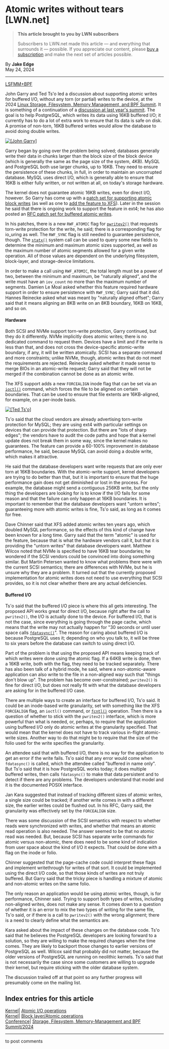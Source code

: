 # Atomic writes without tears [LWN.net]

> **This article brought to you by LWN subscribers**
> 
> Subscribers to LWN.net made this article — and everything that surrounds it — possible. If you appreciate our content, please [buy a subscription](/Promo/nst-nag3/subscribe) and make the next set of articles possible. 

By **Jake Edge**  
May 24, 2024 

* * *

[LSFMM+BPF](/Articles/lsfmmbpf2024/)

John Garry and Ted Ts'o led a discussion about supporting atomic writes for buffered I/O, without any torn (or partial) writes to the device, at the 2024 [Linux Storage, Filesystem, Memory Management, and BPF Summit](https://events.linuxfoundation.org/lsfmmbpf/). It is something of a continuation of a [discussion at last year's summit](/Articles/933015/). The goal is to help PostgreSQL, which writes its data using 16KB buffered I/O; it currently has to do a lot of extra work to ensure that its data is safe on disk. A promise of non-torn, 16KB buffered writes would allow the database to avoid doing double writes. 

[ ![\[John Garry\]](https://static.lwn.net/images/2024/lsfmb-garry-sm.png) ](/Articles/974952/)

Garry began by going over the problem being solved; databases generally write their data in chunks larger than the block size of the block device (which is generally the same as the page size of the system, 4KB). MySQL and PostgreSQL both use larger chunks, up to 16KB. They need to ensure the persistence of these chunks, in full, in order to maintain an uncorrupted database. MySQL uses direct I/O, which is generally able to ensure that 16KB is either fully written, or not written at all, on today's storage hardware. 

The kernel does not guarantee atomic 16KB writes, even for direct I/O, however. So Garry has come up with a [patch set for supporting atomic block writes](/ml/linux-kernel/20240326133813.3224593-1-john.g.garry@oracle.com/) (as well as one to [add the feature to XFS](/ml/linux-kernel/20240429174746.2132161-1-john.g.garry@oracle.com/)). Later in the session he said that there is ongoing work to support the feature in ext4; he has also posted an [RFC patch set for buffered atomic writes](/ml/linux-kernel/20240422143923.3927601-1-john.g.garry%40oracle.com/). 

In his patches, there is a new `RWF_ATOMIC` flag for [`pwritev2()`](https://man7.org/linux/man-pages/man2/writev.2.html) that requests torn-write protection for the write, he said; there is a corresponding flag for io_uring as well. The `RWF_SYNC` flag is still needed to guarantee persistence, though. The [`statx()`](https://man7.org/linux/man-pages/man2/statx.2.html) system call can be used to query some new fields to determine the minimum and maximum atomic sizes supported, as well as the maximum number of atomic segments allowed for a given write operation. All of those values are dependent on the underlying filesystem, block-layer, and storage-device limitations. 

In order to make a call using `RWF_ATOMIC`, the total length must be a power of two, between the minimum and maximum, be "naturally aligned", and the write must have an `iov_count` no more than the maximum number of segments. Damien Le Moal asked whether this feature required hardware support in order to ensure persistence with `RWF_SYNC`; Garry said that it did. Hannes Reinecke asked what was meant by "naturally aligned offset"; Garry said that it means aligning an 8KB write on an 8KB boundary, 16KB on 16KB, and so on. 

#### Hardware

Both SCSI and NVMe support torn-write protection, Garry continued, but they do it differently. NVMe implicitly does atomic writes; there is no dedicated command to request them. Devices have a limit and if the write is less than that, and does not cross the device-specific atomic-write boundary, if any, it will be written atomically. SCSI has a separate command and more constraints; unlike NVMe, though, atomic writes that do not meet the requirements are rejected. Reinecke asked whether it made sense to merge BIOs in an atomic-write request; Garry said that they will not be merged if the combination cannot be done as an atomic write. 

The XFS support adds a new `FORCEALIGN` inode flag that can be set via an [`ioctl()`](https://man7.org/linux/man-pages/man2/ioctl.2.html) command, which forces the file to be aligned on certain boundaries. That can be used to ensure that file extents are 16KB-aligned, for example, on a per-inode basis. 

[ ![\[Ted Ts'o\]](https://static.lwn.net/images/2024/lsfmb-tso-sm.png) ](/Articles/974953/)

Ts'o said that the cloud vendors are already advertising torn-write protection for MySQL; they are using ext4 with particular settings on devices that can provide that protection. But there are "lots of sharp edges"; the vendors have to audit the code paths and hope that a kernel update does not break them in some way, since the kernel makes no guarantees. The feature can provide a 60-100% improvement in database performance, he said, because MySQL can avoid doing a double write, which makes it attractive. 

He said that the database developers want write requests that are only ever torn at 16KB boundaries. With the atomic-write support, kernel developers are trying to do better than that, but it is important to ensure that the huge performance gain does not get diminished or lost in the process. For example, the database might send a contiguous 256KB write, but the only thing the developers are looking for is to know if the I/O fails for some reason and that the failure can only happen at 16KB boundaries. It is important to remember that the database developers want "untorn writes"; guaranteeing more with atomic writes is fine, Ts'o said, as long as it comes for free. 

Dave Chinner said that XFS added atomic writes ten years ago, which doubled MySQL performance, so the effects of this kind of change have been known for a long time. Garry said that the term "atomic" is used for the feature, because that is what the hardware vendors call it, but that it is providing the "untorn writes" that database developers want. Matthew Wilcox noted that NVMe is specified to have 16KB tear boundaries; he wondered if the SCSI vendors could be convinced into doing something similar. But Martin Petersen wanted to know what problems there were with the current SCSI semantics; there are differences with NVMe, but he is unsure why they are a problem. It turned out that the currently proposed implementation for atomic writes does not need to use everything that SCSI provides, so it is not clear whether there are any actual deficiencies. 

#### Buffered I/O

Ts'o said that the buffered I/O piece is where this all gets interesting. The proposed API works great for direct I/O, because right after the call to `pwritev2()`, the I/O is actually done to the device. For buffered I/O, that is not the case, since everything is going through the page cache, which means that the write may not actually happen for "30 seconds or until user space calls [`fdatasync()`](https://man7.org/linux/man-pages/man3/fdatasync.3p.html)". The reason for caring about buffered I/O is because PostgreSQL uses it; depending on who you talk to, it will be three to six years before the database can switch to using direct I/O. 

Part of the problem is that using the proposed API means keeping track of which writes were done using the atomic flag. If a 64KB write is done, then a 16KB write, both with the flag, they need to be tracked separately. There has also been talk of a hybrid mode, he said, where a non-atomic-aware application can also write to the file in a non-aligned way such that "things don't blow up". The problem has become over-constrained; `pwritev2()` is fine for direct I/O, but does not really fit with what the database developers are asking for in the buffered I/O case. 

There are multiple ways to create an interface for buffered I/O, Ts'o said. It could be an inode-based write granularity, set with something like the XFS `FORCEALIGN` flag, an `ioctl()` command, or [`fcntl()`](https://man7.org/linux/man-pages/man2/fcntl.2.html) operation. Then there is a question of whether to stick with the `pwritev2()` interface, which is more powerful than what is needed, or, perhaps, to require that the application using buffered I/O only do atomic writes at the granularity specified. That would mean that the kernel does not have to track various in-flight atomic-write sizes. Another way to do that might be to require that the size of the folio used for the write specifies the granularity. 

An attendee said that with buffered I/O, there is no way for the application to get an error if the write fails. Ts'o said that any error would come when `fdatasync()` is called, which the attendee called "buffered in name only". But Ts'o said that it is how PostgreSQL works today; it does multiple buffered writes, then calls `fdatasync()` to make that data persistent and to detect if there are any problems. The developers understand that model and it is the documented POSIX interface. 

Jan Kara suggested that instead of tracking different sizes of atomic writes, a single size could be tracked; if another write comes in with a different size, the earlier writes could be flushed out. In his RFC, Garry said, the granularity was effectively set by the `FORCEALIGN` size. 

There was some discussion of the SCSI semantics with respect to whether reads were synchronized with writes, and whether that means an atomic read operation is also needed. The answer seemed to be that no atomic read was needed. But, because SCSI has separate write commands for atomic versus non-atomic, there does need to be some kind of indication from user space about the kind of I/O it expects. That could be done with a flag on the inode or folio. 

Chinner suggested that the page-cache code could interpret these flags and implement writethrough for writes of that sort. It could be implemented using the direct I/O code, so that those kinds of writes are not truly buffered. But Garry said that the tricky piece is handling a mixture of atomic and non-atomic writes on the same folio. 

The only reason an application would be using atomic writes, though, is for performance, Chinner said. Trying to support both types of writes, including non-aligned writes, does not make any sense. It comes down to a question of whether it is an error to mix the two types of writing for the same file, Ts'o said, or if there is a call to `pwritev2()` with the wrong alignment; there is a need to clearly define what the semantics are. 

Kara asked about the impact of these changes on the database code. Ts'o said that he believes the PostgreSQL developers are looking forward to a solution, so they are willing to make the required changes when the time comes. They are likely to backport those changes to earlier versions of PostgreSQL as well. Wilcox said that probably did not matter, because the older versions of PostgreSQL are running on neolithic kernels. Ts'o said that is not necessarily the case since some customers are willing to upgrade their kernel, but require sticking with the older database system. 

The discussion trailed off at that point so any further progress will presumably come on the mailing list. 

  
Index entries for this article  
---  
[Kernel](/Kernel/Index)| [Atomic I/O operations](/Kernel/Index#Atomic_IO_operations)  
[Kernel](/Kernel/Index)| [Block layer/Atomic operations](/Kernel/Index#Block_layer-Atomic_operations)  
[Conference](/Archives/ConferenceIndex/)| [Storage, Filesystem, Memory-Management and BPF Summit/2024](/Archives/ConferenceIndex/#Storage_Filesystem_Memory-Management_and_BPF_Summit-2024)  
  


* * *

to post comments 
